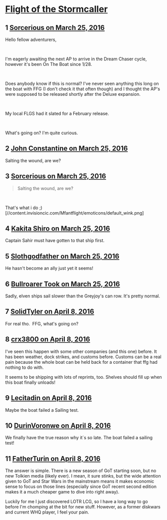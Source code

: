 # [Flight of the Stormcaller](https://community.fantasyflightgames.com/topic/206734-flight-of-the-stormcaller/)

## 1 [Sorcerious on March 25, 2016](https://community.fantasyflightgames.com/topic/206734-flight-of-the-stormcaller/?do=findComment&comment=2124262)

Hello fellow adventurers,

 

I'm eagerly awaiting the next AP to arrive in the Dream Chaser cycle, however it's been On The Boat since 1/28.

 

Does anybody know if this is normal? I've never seen anything this long on the boat with FFG (I don't check it that often though) and I thought the AP's were supposed to be released shortly after the Deluxe expansion.

 

My local FLGS had it slated for a February release.

 

What's going on? I'm quite curious.

## 2 [John Constantine on March 25, 2016](https://community.fantasyflightgames.com/topic/206734-flight-of-the-stormcaller/?do=findComment&comment=2124287)

Salting the wound, are we?

## 3 [Sorcerious on March 25, 2016](https://community.fantasyflightgames.com/topic/206734-flight-of-the-stormcaller/?do=findComment&comment=2124329)

> Salting the wound, are we?

 

That's what i do ;) [//content.invisioncic.com/Mfantflight/emoticons/default_wink.png]

## 4 [Kakita Shiro on March 25, 2016](https://community.fantasyflightgames.com/topic/206734-flight-of-the-stormcaller/?do=findComment&comment=2124371)

Captain Sahir must have gotten to that ship first.

## 5 [Slothgodfather on March 25, 2016](https://community.fantasyflightgames.com/topic/206734-flight-of-the-stormcaller/?do=findComment&comment=2124698)

He hasn't become an ally just yet it seems!

## 6 [Bullroarer Took on March 25, 2016](https://community.fantasyflightgames.com/topic/206734-flight-of-the-stormcaller/?do=findComment&comment=2124977)

Sadly, elven ships sail slower than the Greyjoy's can row. It's pretty normal.

## 7 [SolidTyler on April 8, 2016](https://community.fantasyflightgames.com/topic/206734-flight-of-the-stormcaller/?do=findComment&comment=2156989)

For real tho.  FFG, what's going on?

## 8 [crx3800 on April 8, 2016](https://community.fantasyflightgames.com/topic/206734-flight-of-the-stormcaller/?do=findComment&comment=2157285)

I've seen this happen with some other companies (and this one) before. It has been weather, dock strikes, and customs before. Customs can be a real pain because the whole boat can be held back for a container that ffg had nothing to do with.

It seems to be shipping with lots of reprints, too. Shelves should fill up when this boat finally unloads!

## 9 [Lecitadin on April 8, 2016](https://community.fantasyflightgames.com/topic/206734-flight-of-the-stormcaller/?do=findComment&comment=2157560)

Maybe the boat failed a Sailing test.

## 10 [DurinVoronwe on April 8, 2016](https://community.fantasyflightgames.com/topic/206734-flight-of-the-stormcaller/?do=findComment&comment=2157660)

We finally have the true reason why it´s so late. The boat failed a sailing test!

## 11 [FatherTurin on April 8, 2016](https://community.fantasyflightgames.com/topic/206734-flight-of-the-stormcaller/?do=findComment&comment=2158410)

The answer is simple. There is a new season of GoT starting soon, but no new Tolkien media (likely ever). I mean, it sure stinks, but the wide attention given to GoT and Star Wars in the mainstream means it makes economic sense to focus on those lines (especially since GoT recent second edition makes it a much cheaper game to dive into right away).

Luckily for me I just discovered LOTR LCG, so I have a long way to go before I'm chomping at the bit for new stuff. However, as a former diskwars and current WHQ player, I feel your pain.

